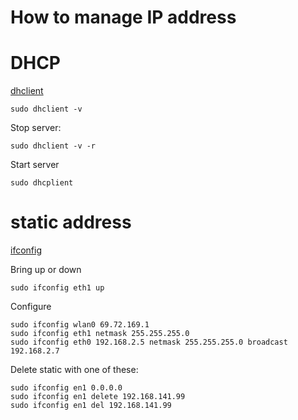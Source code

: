 # How to manage IP address

# DHCP

[dhclient](https://www.computerhope.com/issues/ch001078.htm)

	sudo dhclient -v

Stop server:

	sudo dhclient -v -r

Start server

	sudo dhcplient


# static address

[ifconfig](https://www.computerhope.com/unix/uifconfi.htm)

Bring up or down

	sudo ifconfig eth1 up

Configure

	sudo ifconfig wlan0 69.72.169.1
	sudo ifconfig eth1 netmask 255.255.255.0
	sudo ifconfig eth0 192.168.2.5 netmask 255.255.255.0 broadcast 192.168.2.7


Delete static with one of these:

	sudo ifconfig en1 0.0.0.0
	sudo ifconfig en1 delete 192.168.141.99
	sudo ifconfig en1 del 192.168.141.99

	

